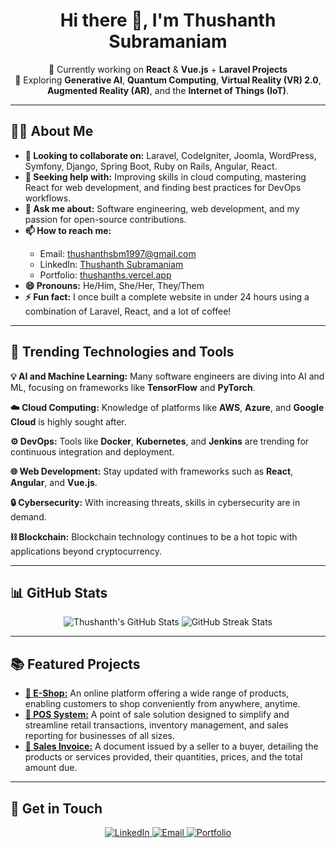 <h1 align="center">Hi there 👋, I'm Thushanth Subramaniam</h1>

<p align="center">
🔭 Currently working on <b>React</b> & <b>Vue.js</b> + <b>Laravel Projects</b> <br>
🌱 Exploring <b>Generative AI</b>, <b>Quantum Computing</b>, <b>Virtual Reality (VR) 2.0</b>, <b>Augmented Reality (AR)</b>, and the <b>Internet of Things (IoT)</b>.
</p>

---

<h2>👨‍💻 About Me</h2>

<ul>
  <li><b>👯 Looking to collaborate on:</b> Laravel, CodeIgniter, Joomla, WordPress, Symfony, Django, Spring Boot, Ruby on Rails, Angular, React.</li>
  <li><b>🤔 Seeking help with:</b> Improving skills in cloud computing, mastering React for web development, and finding best practices for DevOps workflows.</li>
  <li><b>💬 Ask me about:</b> Software engineering, web development, and my passion for open-source contributions.</li>
  <li><b>📫 How to reach me:</b></li>
  <ul>
    <li>Email: <a href="mailto:thushanthsbm1997@gmail.com">thushanthsbm1997@gmail.com</a></li>
    <li>LinkedIn: <a href="https://www.linkedin.com/in/thushanth-subramaniam-15764b1a8/" target="_blank">Thushanth Subramaniam</a></li>
    <li>Portfolio: <a href="https://thushanths.vercel.app/" target="_blank">thushanths.vercel.app</a></li>
  </ul>
  <li><b>😄 Pronouns:</b> He/Him, She/Her, They/Them</li>
  <li><b>⚡ Fun fact:</b> I once built a complete website in under 24 hours using a combination of Laravel, React, and a lot of coffee!</li>
</ul>

---

<h2>🚀 Trending Technologies and Tools</h2>

<p><b>💡 AI and Machine Learning:</b> Many software engineers are diving into AI and ML, focusing on frameworks like <b>TensorFlow</b> and <b>PyTorch</b>.</p>
<p><b>☁️ Cloud Computing:</b> Knowledge of platforms like <b>AWS</b>, <b>Azure</b>, and <b>Google Cloud</b> is highly sought after.</p>
<p><b>⚙️ DevOps:</b> Tools like <b>Docker</b>, <b>Kubernetes</b>, and <b>Jenkins</b> are trending for continuous integration and deployment.</p>
<p><b>🌐 Web Development:</b> Stay updated with frameworks such as <b>React</b>, <b>Angular</b>, and <b>Vue.js</b>.</p>
<p><b>🔒 Cybersecurity:</b> With increasing threats, skills in cybersecurity are in demand.</p>
<p><b>⛓️ Blockchain:</b> Blockchain technology continues to be a hot topic with applications beyond cryptocurrency.</p>

---

<h2>📊 GitHub Stats</h2>

<p align="center">
  <img src="https://github-readme-stats.vercel.app/api?username=ThushanthSbm&show_icons=true&theme=radical" alt="Thushanth's GitHub Stats" />
  <img src="https://github-readme-streak-stats.herokuapp.com/?user=ThushanthSbm&theme=radical" alt="GitHub Streak Stats" />
</p>

---

<h2>📚 Featured Projects</h2>

<ul>
  <li><a href="https://github.com/ThushanthSbm/TS_E-Shop" target="_blank"><b>🔗 E-Shop:</b></a> An online platform offering a wide range of products, enabling customers to shop conveniently from anywhere, anytime.</li>
  <li><a href="https://github.com/ThushanthSbm/Laravel_POS" target="_blank"><b>🔗 POS System:</b></a> A point of sale solution designed to simplify and streamline retail transactions, inventory management, and sales reporting for businesses of all sizes.</li>
  <li><a href="https://github.com/ThushanthSbm/sales_invoices_system" target="_blank"><b>🔗 Sales Invoice:</b></a> A document issued by a seller to a buyer, detailing the products or services provided, their quantities, prices, and the total amount due.</li>
</ul>

---

<h2>🌟 Get in Touch</h2>

<p align="center">
  <a href="https://linkedin.com/in/thushanth-subramaniam-15764b1a8" target="_blank">
    <img src="https://img.shields.io/badge/LinkedIn-0077B5?style=for-the-badge&logo=linkedin&logoColor=white" alt="LinkedIn">
  </a>
  <a href="mailto:thushanthsbm1997@gmail.com" target="_blank">
    <img src="https://img.shields.io/badge/Email-D14836?style=for-the-badge&logo=gmail&logoColor=white" alt="Email">
  </a>
  <a href="https://thushanths.vercel.app/" target="_blank">
    <img src="https://img.shields.io/badge/Portfolio-000000?style=for-the-badge&logo=vercel&logoColor=white" alt="Portfolio">
  </a>
</p>
